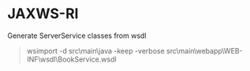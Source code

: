 # JAXWS-RI
Generate ServerService classes from wsdl
> wsimport -d src\main\java -keep -verbose src\main\webapp\WEB-INF\wsdl\BookService.wsdl
